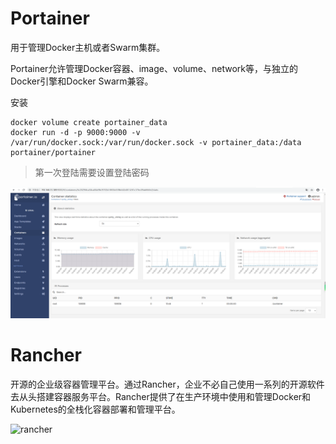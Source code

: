 # Portainer

用于管理Docker主机或者Swarm集群。

Portainer允许管理Docker容器、image、volume、network等，与独立的Docker引擎和Docker Swarm兼容。

安装

```shell
docker volume create portainer_data
docker run -d -p 9000:9000 -v /var/run/docker.sock:/var/run/docker.sock -v portainer_data:/data portainer/portainer
```

> 第一次登陆需要设置登陆密码

![](04images_工具\01Portainer.png)



# Rancher

开源的企业级容器管理平台。通过Rancher，企业不必自己使用一系列的开源软件去从头搭建容器服务平台。Rancher提供了在生产环境中使用和管理Docker和Kubernetes的全栈化容器部署和管理平台。

![rancher](https://www.qikqiak.com/k8s-book/docs/images/docker-ui-rancher.png)